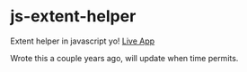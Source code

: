 js-extent-helper
================

Extent helper in javascript yo! [Live App](http://davidspriggs.github.io/js-extent-helper/extentHelper/)

Wrote this a couple years ago, will update when time permits.
